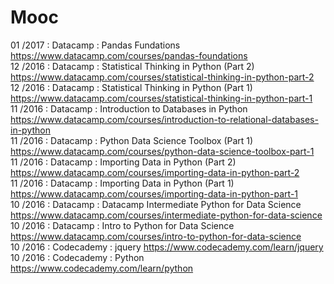 #  Mooc
01   /2017 : Datacamp   : Pandas Fundations      
             https://www.datacamp.com/courses/pandas-foundations   
12   /2016 : Datacamp   : Statistical Thinking in Python (Part 2)    
             https://www.datacamp.com/courses/statistical-thinking-in-python-part-2   
12   /2016 : Datacamp   : Statistical Thinking in Python (Part 1)    
             https://www.datacamp.com/courses/statistical-thinking-in-python-part-1    
11   /2016 : Datacamp   : Introduction to Databases in Python  
             https://www.datacamp.com/courses/introduction-to-relational-databases-in-python  
11   /2016 : Datacamp   : Python Data Science Toolbox (Part 1)  
             https://www.datacamp.com/courses/python-data-science-toolbox-part-1  
11   /2016 : Datacamp   : Importing Data in Python (Part 2)  
             https://www.datacamp.com/courses/importing-data-in-python-part-2    
11   /2016 : Datacamp   : Importing Data in Python (Part 1)  
             https://www.datacamp.com/courses/importing-data-in-python-part-1    
10   /2016 : Datacamp   : Datacamp Intermediate Python for Data Science  
             https://www.datacamp.com/courses/intermediate-python-for-data-science  
10   /2016 : Datacamp   : Intro to Python for Data Science  
             https://www.datacamp.com/courses/intro-to-python-for-data-science  
10   /2016 : Codecademy : jquery https://www.codecademy.com/learn/jquery  
10   /2016 : Codecademy : Python https://www.codecademy.com/learn/python  

